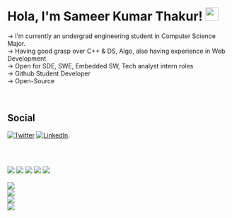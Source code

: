  ### <h1>Hola, I'm Sameer Kumar Thakur! <a target="_blank" rel="noopener noreferrer" href="https://raw.githubusercontent.com/MartinHeinz/MartinHeinz/master/wave.gif"><img src="https://raw.githubusercontent.com/MartinHeinz/MartinHeinz/master/wave.gif" width="30px" style="max-width:100%;"></a> </h1>

-> I’m currently an undergrad engineering student in Computer Science Major.<br>
-> Having good grasp over C++ & DS, Algo, also having experience in Web Development<br>
-> Open for SDE, SWE, Embedded SW, Tech analyst intern roles<br>
-> Github Student Developer<br>
-> Open-Source<br>
<br><br>
### <h2>Social </h2>
[![Twitter][1.2]][1] [![LinkedIn][2.2]][2].
<!-- Icons -->

[1.2]: http://i.imgur.com/wWzX9uB.png 
[2.2]: https://raw.githubusercontent.com/MartinHeinz/MartinHeinz/master/linkedin-3-16.png 

<!-- Links to your social media accounts -->

[1]: https://twitter.com/SameerKumarTha2
[2]: https://www.linkedin.com/in/sameer-kumar-t-90b679102/
<br><br>

<p>
<img src="https://img.shields.io/badge/%3CProgramming%20Languages%3E-%3CC__C++__Python%3E-informational?style=flat&logo=%3CC_C++_Python%3E&logoColor=white&color=2bbc8a">
<img src="https://img.shields.io/badge/%3CWeb%20Technologies%3E-%3CHTML5__CSS3__PHP__Bootstrap__Javascript%3E-informational?style=flat&logo=%3CHTML5__CSS3__PHP__Bootstrap__Javascript%3E&logoColor=white&color=2bbc8a">
<img src="https://img.shields.io/badge/%3COS%3E-%3CWindows%3E-informational?style=flat&logo=%3CWindows%3E&logoColor=white&color=2bbc8a">
<img src="https://img.shields.io/badge/%3CTOOLS%3E-%3CECLIPSE__VSCODE__DAB__SUBLIME%3E-informational?style=flat&logo=%3CECLIPSE__VSCODE__DAB__SUBLIME%3E&logoColor=white&color=2bbc8a">
<img src="https://img.shields.io/badge/%3CCLOUD%3E-%3CIBM%20CLOUD%3E-informational?style=flat&logo=%3CIBM%20CLOUD%3E&logoColor=white&color=2bbc8a">
<br>
<br>

<img src="https://github-readme-stats.vercel.app/api?username=sameerkrt&&show_icons=true&title_color=0366d6&icon_color=bb2acf&text_color=151515&bg_color=ffffff">
<br>
 <img src="https://github-readme-stats.vercel.app/api/top-langs/?username=sameerkrt&layout=compact">
 <br>
<img src="https://camo.githubusercontent.com/b18700151a4ba3417a4af3c0835fd13c0ea7e756/68747470733a2f2f6769746875622d726561646d652d73746174732e76657263656c2e6170702f6170692f70696e2f3f757365726e616d653d6b697368616e6b7237393739267265706f3d706c6163656d656e74733475">
<br>
 <img src="https://github-readme-stats.vercel.app/api/pin/?username=sameerkrt&repo=corona_update">
<br>
<br>
<br></p>
